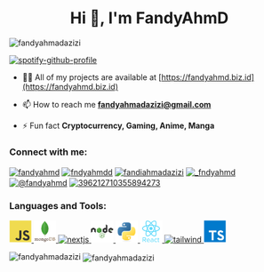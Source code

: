 <h1 align="center">Hi 👋, I'm FandyAhmD</h1>
<p align="left"> <img src="https://komarev.com/ghpvc/?username=fandyahmadazizi&label=Profile%20views&color=0e75b6&style=flat" alt="fandyahmadazizi" /> </p>

[![spotify-github-profile](https://spotify-github-profile.kittinanx.com/api/view?uid=ep78nmq7237pcb5sdsqxuk2co&cover_image=true&theme=novatorem&show_offline=true&background_color=121212&interchange=true&bar_color=53b14f&bar_color_cover=true)](https://spotify-github-profile.kittinanx.com/api/view?uid=ep78nmq7237pcb5sdsqxuk2co&redirect=true)

- 👨‍💻 All of my projects are available at [https://fandyahmd.biz.id](https://fandyahmd.biz.id)

- 📫 How to reach me **fandyahmadazizi@gmail.com**

- ⚡ Fun fact **Cryptocurrency, Gaming, Anime, Manga**

<h3 align="left">Connect with me:</h3>
<p align="left">
<a href="https://dev.to/fandyahmd" target="blank"><img align="center" src="https://raw.githubusercontent.com/rahuldkjain/github-profile-readme-generator/master/src/images/icons/Social/devto.svg" alt="fandyahmd" height="30" width="40" /></a>
<a href="https://twitter.com/fndyahmdd" target="blank"><img align="center" src="https://raw.githubusercontent.com/rahuldkjain/github-profile-readme-generator/master/src/images/icons/Social/twitter.svg" alt="fndyahmdd" height="30" width="40" /></a>
<a href="https://fb.com/fandiahmadazizi" target="blank"><img align="center" src="https://raw.githubusercontent.com/rahuldkjain/github-profile-readme-generator/master/src/images/icons/Social/facebook.svg" alt="fandiahmadazizi" height="30" width="40" /></a>
<a href="https://instagram.com/_fndyahmd" target="blank"><img align="center" src="https://raw.githubusercontent.com/rahuldkjain/github-profile-readme-generator/master/src/images/icons/Social/instagram.svg" alt="_fndyahmd" height="30" width="40" /></a>
<a href="https://medium.com/@fandyahmd" target="blank"><img align="center" src="https://raw.githubusercontent.com/rahuldkjain/github-profile-readme-generator/master/src/images/icons/Social/medium.svg" alt="@fandyahmd" height="30" width="40" /></a>
<a href="https://discord.gg/396212710355894273" target="blank"><img align="center" src="https://raw.githubusercontent.com/rahuldkjain/github-profile-readme-generator/master/src/images/icons/Social/discord.svg" alt="396212710355894273" height="30" width="40" /></a>
</p>

<h3 align="left">Languages and Tools:</h3>
<p align="left"> <a href="https://developer.mozilla.org/en-US/docs/Web/JavaScript" target="_blank" rel="noreferrer"> <img src="https://raw.githubusercontent.com/devicons/devicon/master/icons/javascript/javascript-original.svg" alt="javascript" width="40" height="40"/> </a> <a href="https://www.mongodb.com/" target="_blank" rel="noreferrer"> <img src="https://raw.githubusercontent.com/devicons/devicon/master/icons/mongodb/mongodb-original-wordmark.svg" alt="mongodb" width="40" height="40"/> </a> <a href="https://nextjs.org/" target="_blank" rel="noreferrer"> <img src="https://cdn.worldvectorlogo.com/logos/nextjs-2.svg" alt="nextjs" width="40" height="40"/> </a> <a href="https://nodejs.org" target="_blank" rel="noreferrer"> <img src="https://raw.githubusercontent.com/devicons/devicon/master/icons/nodejs/nodejs-original-wordmark.svg" alt="nodejs" width="40" height="40"/> </a> <a href="https://www.python.org" target="_blank" rel="noreferrer"> <img src="https://raw.githubusercontent.com/devicons/devicon/master/icons/python/python-original.svg" alt="python" width="40" height="40"/> </a> <a href="https://reactjs.org/" target="_blank" rel="noreferrer"> <img src="https://raw.githubusercontent.com/devicons/devicon/master/icons/react/react-original-wordmark.svg" alt="react" width="40" height="40"/> </a> <a href="https://tailwindcss.com/" target="_blank" rel="noreferrer"> <img src="https://www.vectorlogo.zone/logos/tailwindcss/tailwindcss-icon.svg" alt="tailwind" width="40" height="40"/> </a> <a href="https://www.typescriptlang.org/" target="_blank" rel="noreferrer"> <img src="https://raw.githubusercontent.com/devicons/devicon/master/icons/typescript/typescript-original.svg" alt="typescript" width="40" height="40"/> </a> </p>

<p><img align="left" src="https://github-readme-stats.vercel.app/api/top-langs?username=fandyahmadazizi&show_icons=true&locale=en&layout=compact" alt="fandyahmadazizi" /></p>

<p>&nbsp;<img align="center" src="https://github-readme-stats.vercel.app/api?username=fandyahmadazizi&show_icons=true&locale=en" alt="fandyahmadazizi" /></p>
